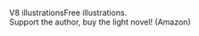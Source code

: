 V8 illustrationsFree illustrations.<br/>
Support the author, buy the light novel! (Amazon)<br/><br/>
  <br/><br/>
